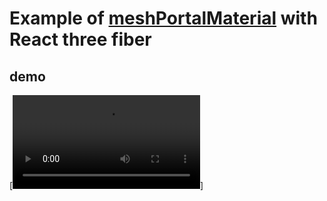 # Example of [meshPortalMaterial](https://github.com/pmndrs/drei?tab=readme-ov-file#meshportalmaterial) with React three fiber

## demo
[![demo](/public/demon.mov)]